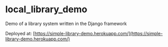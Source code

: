 # local_library_demo
Demo of a library system written in the Django framework

Deployed at: [https://simple-library-demo.herokuapp.com/](https://simple-library-demo.herokuapp.com/)